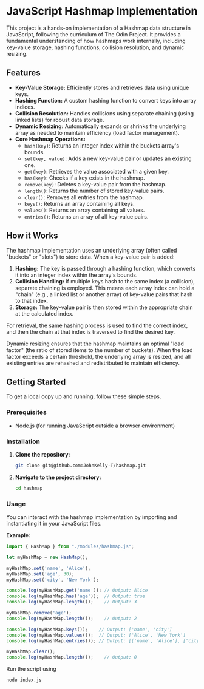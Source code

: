 # JavaScript Hashmap Implementation

This project is a hands-on implementation of a Hashmap data structure in JavaScript, following the curriculum of The Odin Project. It provides a fundamental understanding of how hashmaps work internally, including key-value storage, hashing functions, collision resolution, and dynamic resizing.

## Features

* **Key-Value Storage:** Efficiently stores and retrieves data using unique keys.
* **Hashing Function:** A custom hashing function to convert keys into array indices.
* **Collision Resolution:** Handles collisions using separate chaining (using linked lists) for robust data storage.
* **Dynamic Resizing:** Automatically expands or shrinks the underlying array as needed to maintain efficiency (load factor management).
* **Core Hashmap Operations:**
    * `hash(key)`: Returns an integer index within the buckets array's bounds.
    * `set(key, value)`: Adds a new key-value pair or updates an existing one.
    * `get(key)`: Retrieves the value associated with a given key.
    * `has(key)`: Checks if a key exists in the hashmap.
    * `remove(key)`: Deletes a key-value pair from the hashmap.
    * `length()`: Returns the number of stored key-value pairs.
    * `clear()`: Removes all entries from the hashmap.
    * `keys()`: Returns an array containing all keys.
    * `values()`: Returns an array containing all values.
    * `entries()`: Returns an array of all key-value pairs.

## How it Works

The hashmap implementation uses an underlying array (often called "buckets" or "slots") to store data. When a key-value pair is added:

1.  **Hashing:** The key is passed through a hashing function, which converts it into an integer index within the array's bounds.
2.  **Collision Handling:** If multiple keys hash to the same index (a collision), separate chaining is employed. This means each array index can hold a "chain" (e.g., a linked list or another array) of key-value pairs that hash to that index.
3.  **Storage:** The key-value pair is then stored within the appropriate chain at the calculated index.

For retrieval, the same hashing process is used to find the correct index, and then the chain at that index is traversed to find the desired key.

Dynamic resizing ensures that the hashmap maintains an optimal "load factor" (the ratio of stored items to the number of buckets). When the load factor exceeds a certain threshold, the underlying array is resized, and all existing entries are rehashed and redistributed to maintain efficiency.

## Getting Started

To get a local copy up and running, follow these simple steps.

### Prerequisites

* Node.js (for running JavaScript outside a browser environment)

### Installation

1.  **Clone the repository:**
    ```bash
    git clone git@github.com:JohnKelly-T/hashmap.git
    ```
2.  **Navigate to the project directory:**
    ```bash
    cd hashmap
    ```

### Usage

You can interact with the hashmap implementation by importing and instantiating it in your JavaScript files.

**Example:**

```javascript
import { HashMap } from "./modules/hashmap.js"; 

let myHashMap = new HashMap();

myHashMap.set('name', 'Alice');
myHashMap.set('age', 30);
myHashMap.set('city', 'New York');

console.log(myHashMap.get('name')); // Output: Alice
console.log(myHashMap.has('age'));  // Output: true
console.log(myHashMap.length());    // Output: 3

myHashMap.remove('age');
console.log(myHashMap.length());    // Output: 2

console.log(myHashMap.keys());    // Output: ['name', 'city']
console.log(myHashMap.values());  // Output: ['Alice', 'New York']
console.log(myHashMap.entries()); // Output: [['name', 'Alice'], ['city', 'New York']]

myHashMap.clear();
console.log(myHashMap.length());    // Output: 0
```

Run the script using 

```bash
node index.js
```
